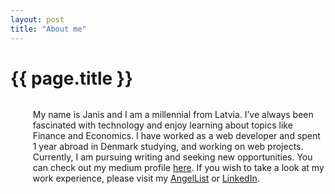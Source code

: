```yaml
---
layout: post
title: "About me"
---
```


<h1 class="title is-size-2">{{ page.title }}</h1>

<div class="columns">

  <div class="column is-4-tablet">
    <figure class="image is-square">
      <img src="{{ site.profile_photo }}">
    </figure>
  </div>

  <div class="column is-8-tablet">
    <p class="is-size-5">
      My name is Janis and I am a millennial from Latvia. I’ve always been fascinated with technology and enjoy learning about
      topics like Finance and Economics. I have worked as a web developer and spent 1 year abroad in Denmark studying, and
      working on web projects. Currently, I am pursuing writing and seeking new opportunities. You can check out my medium
      profile <a href="https://medium.com/@{{ site.handle }}" target="_blank">here</a>. If you wish to take a look
      at my work experience, please visit my <a href="https://angel.co/{{ site.handle }}" target="_blank">AngelList</a> or
      <a href="https://linkedin.com/in/{{ site.handle }}" target="_blank">LinkedIn</a>.
    </p>
  </div>

</div>